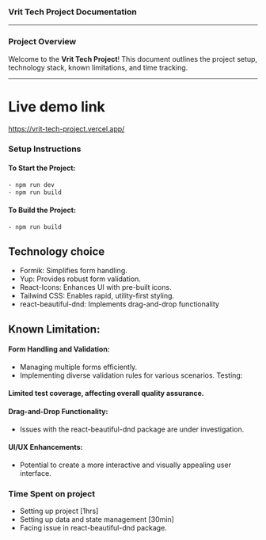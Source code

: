 ### **Vrit Tech Project Documentation**

---

### **Project Overview**

Welcome to the **Vrit Tech Project**! This document outlines the project setup, technology stack, known limitations, and time tracking.

---
# Live demo link
https://vrit-tech-project.vercel.app/


### **Setup Instructions**

#### **To Start the Project:**
```bash
- npm run dev
- npm run build
```

#### **To Build the Project:**
```bash
- npm run build
```

## Technology choice 
- Formik: Simplifies form handling.
- Yup: Provides robust form validation.
- React-Icons: Enhances UI with pre-built icons.
- Tailwind CSS: Enables rapid, utility-first styling.
- react-beautiful-dnd: Implements drag-and-drop functionality

## Known Limitation:
#### Form Handling and Validation:
- Managing multiple forms efficiently.
- Implementing diverse validation rules for various scenarios.
Testing:

#### Limited test coverage, affecting overall quality assurance.
#### Drag-and-Drop Functionality:
- Issues with the react-beautiful-dnd package are under investigation.
#### UI/UX Enhancements:
- Potential to create a more interactive and visually appealing user interface.



### Time Spent on project
- Setting up project [1hrs]
- Setting up data and state management [30min]
- Facing issue in react-beautiful-dnd package.


